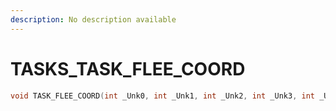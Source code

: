 ```yaml
---
description: No description available 
---
```


# TASKS\_TASK_FLEE_COORD

```cpp
void TASK_FLEE_COORD(int _Unk0, int _Unk1, int _Unk2, int _Unk3, int _Unk4, int _Unk5);
```